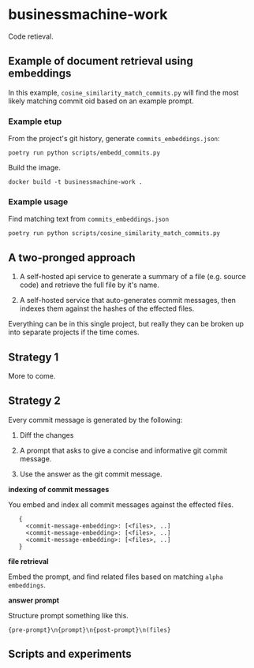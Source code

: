 # businessmachine-work

Code retieval.

## Example of document retrieval using embeddings

In this example, `cosine_similarity_match_commits.py` will find the most likely matching commit oid based on an example prompt.

### Example etup

From the project's git history, generate `commits_embeddings.json`:

```
poetry run python scripts/embedd_commits.py
```

Build the image.

```
docker build -t businessmachine-work .
```

### Example usage

Find matching text from `commits_embeddings.json`

```
poetry run python scripts/cosine_similarity_match_commits.py
```

## A two-pronged approach

1. A self-hosted api service to generate a summary of a file (e.g. source code) and retrieve the full file by it's name.

2. A self-hosted service that auto-generates commit messages, then indexes them against the hashes of the effected files.

Everything can be in this single project, but really they can be broken up into separate projects if the time comes.

## Strategy 1

More to come.

## Strategy 2

Every commit message is generated by the following:

1. Diff the changes

2. A prompt that asks to give a concise and informative git commit message.

3. Use the answer as the git commit message.

**indexing of commit messages**

You embed and index all commit messages against the effected files.

```
   {
     <commit-message-embedding>: [<files>, ..]
     <commit-message-embedding>: [<files>, ..]
     <commit-message-embedding>: [<files>, ..]
   }
```

**file retrieval**

Embed the prompt, and find related files based on matching `alpha embeddings`.

**answer prompt**

Structure prompt something like this.

```
{pre-prompt}\n{prompt}\n{post-prompt}\n(files}
```

## Scripts and experiments



